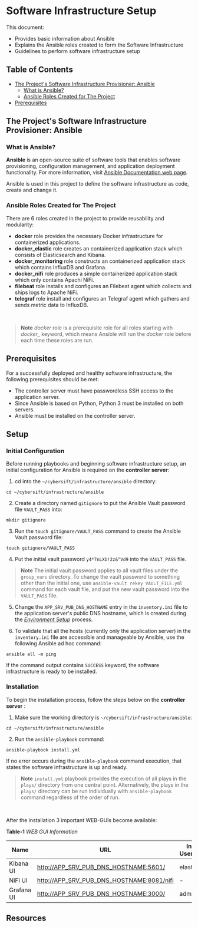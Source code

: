# Software Infrastructure Setup

This document:

- Provides basic information about Ansible
- Explains the Ansible roles created to form the Software Infrastructure
- Guidelines to perform software infrastructure setup

## Table of Contents

- [The Project's Software Infrastructure Provisioner: Ansible](#the-projects-software-infrastructure-provisioner-ansible)
  - [What is Ansible?](#what-is-ansible)
  - [Ansible Roles Created for The Project](#ansible-roles-created-for-the-project)
- [Prerequisites](#prerequisites)

## The Project's Software Infrastructure Provisioner: Ansible

### What is Ansible?

**Ansible** is an open-source suite of software tools that enables software provisioning, configuration management, and application deployment functionality. For more information, visit [Ansible Documentation web page](https://docs.ansible.com/ansible/latest/index.html).

Ansible is used in this project to define the software infrastructure as code, create and change it.

### Ansible Roles Created for The Project

There are 6 roles created in the project to provide reusability and modularity:

- **docker** role provides the necessary Docker infrastructure for containerized applications.
- **docker_elastic** role creates an containerized application stack which consists of Elasticsearch and Kibana.
- **docker_monitoring** role constructs an containerized application stack which contains InfluxDB and Grafana.
- **docker_nifi** role produces a simple containerized application stack which only contains Apachi NiFi.
- **filebeat** role installs and configures an Filebeat agent which collects and ships logs to Apache NiFi.
- **telegraf** role install and configures an Telegraf agent which gathers and sends metric data to InfluxDB.

<br>

> **Note**
> *docker* role is a prerequisite role for all roles starting with *docker_* keyword, which means Ansible will run the *docker* role before each time these roles are run.

## Prerequisites

For a successfully deployed and healthy software infrastructure, the following prerequisites should be met:

- The controller server must have passwordless SSH access to the application server.
- Since Ansible is based on Python, Python 3 must be installed on both servers.
- Ansible must be installed on the controller server.

## Setup

### Initial Configuration

Before running playbooks and beginning software infrastructure setup, an initial configuration for Ansible is required on the **controller server**:

1. cd into the `~/cybersift/infrastructure/ansible` directory:

```console
cd ~/cybersift/infrastructure/ansible
```

2. Create a directory named `gitignore` to put the Ansible Vault password file `VAULT_PASS` into:

```console
mkdir gitignore
```

3. Run the `touch gitignore/VAULT_PASS` command to create the Ansible Vault password file:

```console
touch gitignore/VAULT_PASS
```

4. Put the initial vault password `y4*7nLXb!2z&^Vd9` into the `VAULT_PASS` file.

> **Note**
> The initial vault password applies to all vault files under the `group_vars` directory. To change the vault password to something other than the initial one, use `ansible-vault rekey VAULT_FILE.yml` command for each vault file, and put the new vault password into the `VAULT_PASS` file. 

5. Change the `APP_SRV_PUB_DNS_HOSTNAME` entry in the `inventory.ini` file to the application server's public DNS hostname, which is created during the [*Environment Setup*](../terraform/aws/README.md) process.

6. To validate that all the hosts (currently only the application server) in the `inventory.ini` file are accessible and manageable by Ansible, use the following Ansible ad hoc command:

```console
ansible all -m ping
```

If the command output contains `SUCCESS` keyword, the software infrastructure is ready to be installed.

### Installation

To begin the installation process, follow the steps below on the **controller server** :

1. Make sure the working directory is `~/cybersift/infrastructure/ansible`:

```console
cd ~/cybersift/infrastructure/ansible
```

2. Run the `ansible-playbook` command:

```console
ansible-playbook install.yml
```

If no error occurs during the `ansible-playbook` command execution, that states the software infrastructure is up and ready.

> **Note**
> `install.yml` playbook provides the execution of all plays in the `plays/` directory from one central point. Alternatively, the plays in the `plays/` directory can be run individually with `ansible-playbook` command regardless of the order of run.

<br>

After the installation 3 important WEB-GUIs become available:

**Table-1** *WEB GUI Information*

| Name | URL | Initial Username | Initial Password |
| --- | --- | --- | --- |
| Kibana UI | [http://APP_SRV_PUB_DNS_HOSTNAME:5601/](http://APP_SRV_PUB_DNS_HOSTNAME:5601/) | elastic | y56#ZRWP8yHsk?ew |
| NiFi UI | [http://APP_SRV_PUB_DNS_HOSTNAME:8081/nifi](http://APP_SRV_PUB_DNS_HOSTNAME:8081/nifi) | - | - |
| Grafana UI | [http://APP_SRV_PUB_DNS_HOSTNAME:3000/](http://APP_SRV_PUB_DNS_HOSTNAME:3000) | admin | ?dPxPzvV%@U6vcks |

## Resources
